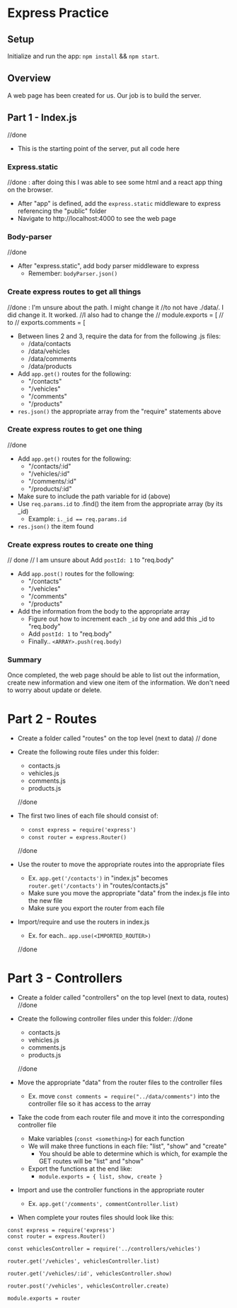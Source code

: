 # Express Practice

## Setup

Initialize and run the app: `npm install` && `npm start`.

## Overview

A web page has been created for us. Our job is to build the server.


## Part 1 - Index.js

//done

* This is the starting point of the server, put all code here

### Express.static

//done : after doing this I was able to see some html and a react app thing on the browser. 

* After "app" is defined, add the `express.static` middleware to express referencing the "public" folder
* Navigate to http://localhost:4000 to see the web page

### Body-parser

//done

* After "express.static", add body parser middleware to express
  * Remember: `bodyParser.json()`

### Create express routes to get all things

//done : I'm unsure about the path. I might change it 
//to not have ./data/. I did change it. It worked.
//I also had to change the // module.exports = [
// to
// exports.comments = [

* Between lines 2 and 3, require the data for from the following .js files:
  * /data/contacts
  * /data/vehicles
  * /data/comments
  * /data/products
* Add `app.get()` routes for the following:
  * "/contacts"
  * "/vehicles"
  * "/comments"
  * "/products"
* `res.json()` the appropriate array from the "require" statements above

### Create express routes to get one thing

//done

* Add `app.get()` routes for the following:
  * "/contacts/:id"
  * "/vehicles/:id"
  * "/comments/:id"
  * "/products/:id"
* Make sure to include the path variable for id (above)
* Use `req.params.id` to .find() the item from the appropriate array (by its _id)
  * Example: `i._id == req.params.id`
* `res.json()` the item found

### Create express routes to create one thing

// done
// I am unsure about Add `postId: 1` to "req.body"

* Add `app.post()` routes for the following:
  * "/contacts"
  * "/vehicles"
  * "/comments"
  * "/products"
* Add the information from the body to the appropriate array
  * Figure out how to increment each `_id` by one and add this _id to "req.body"
  * Add `postId: 1` to "req.body"
  * Finally.. `<ARRAY>.push(req.body)`

### Summary

Once completed, the web page should be able to list out the information, create new information and view one item of the information. We don't need to worry about update or delete.


# Part 2 - Routes

* Create a folder called "routes" on the top level (next to data) // done
* Create the following route files under this folder:
  * contacts.js
  * vehicles.js
  * comments.js
  * products.js

  //done

* The first two lines of each file should consist of:
  * `const express = require('express')`
  * `const router = express.Router()`

  //done
  
* Use the router to move the appropriate routes into the appropriate files
  * Ex. `app.get('/contacts')` in "index.js" becomes `router.get('/contacts')` in "routes/contacts.js"
  * Make sure you move the appropriate "data" from the index.js file into the new file
  * Make sure you export the router from each file
* Import/require and use the routers in index.js
  * Ex. for each.. `app.use(<IMPORTED_ROUTER>)`

  //done


# Part 3 - Controllers

* Create a folder called "controllers" on the top level (next to data, routes) //done
* Create the following controller files under this folder: //done
  * contacts.js
  * vehicles.js
  * comments.js
  * products.js

  //done
  
* Move the appropriate "data" from the router files to the controller files
  * Ex. move `const comments = require("../data/comments")` into the controller file so it has access to the array
* Take the code from each router file and move it into the corresponding controller file
  * Make variables (`const <something>`) for each function
  * We will make three functions in each file: "list", "show" and "create"
    * You should be able to determine which is which, for example the GET routes will be "list" and "show"
  * Export the functions at the end like:
    *  `module.exports = { list, show, create }`
* Import and use the controller functions in the appropriate router
  * Ex. `app.get('/comments', commentController.list)`
* When complete your routes files should look like this:

```
const express = require('express')
const router = express.Router()

const vehiclesController = require('../controllers/vehicles')

router.get('/vehicles', vehiclesController.list)

router.get('/vehicles/:id', vehiclesController.show)

router.post('/vehicles', vehiclesController.create)

module.exports = router
```


